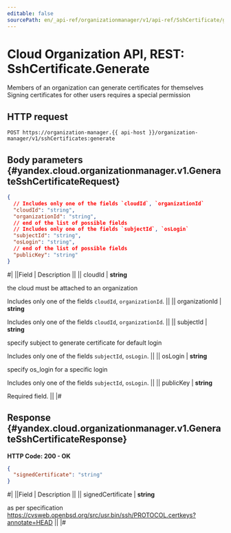 ```yaml
---
editable: false
sourcePath: en/_api-ref/organizationmanager/v1/api-ref/SshCertificate/generate.md
---
```


# Cloud Organization API, REST: SshCertificate.Generate

Members of an organization can generate certificates for themselves
Signing certificates for other users requires a special permission

## HTTP request

```
POST https://organization-manager.{{ api-host }}/organization-manager/v1/sshCertificates:generate
```

## Body parameters {#yandex.cloud.organizationmanager.v1.GenerateSshCertificateRequest}

```json
{
  // Includes only one of the fields `cloudId`, `organizationId`
  "cloudId": "string",
  "organizationId": "string",
  // end of the list of possible fields
  // Includes only one of the fields `subjectId`, `osLogin`
  "subjectId": "string",
  "osLogin": "string",
  // end of the list of possible fields
  "publicKey": "string"
}
```

#|
||Field | Description ||
|| cloudId | **string**

the cloud must be attached to an organization

Includes only one of the fields `cloudId`, `organizationId`. ||
|| organizationId | **string**

Includes only one of the fields `cloudId`, `organizationId`. ||
|| subjectId | **string**

specify subject to generate certificate for default login

Includes only one of the fields `subjectId`, `osLogin`. ||
|| osLogin | **string**

specify os_login for a specific login

Includes only one of the fields `subjectId`, `osLogin`. ||
|| publicKey | **string**

Required field.  ||
|#

## Response {#yandex.cloud.organizationmanager.v1.GenerateSshCertificateResponse}

**HTTP Code: 200 - OK**

```json
{
  "signedCertificate": "string"
}
```

#|
||Field | Description ||
|| signedCertificate | **string**

as per specification https://cvsweb.openbsd.org/src/usr.bin/ssh/PROTOCOL.certkeys?annotate=HEAD ||
|#